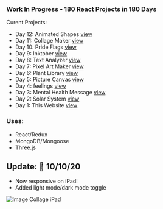### Work In Progress - 180 React Projects in 180 Days 
Curent Projects: 
- Day 12: Animated Shapes [view](http://kathleenwang180projects.surge.sh/day/12)
- Day 11: Collage Maker [view](http://kathleenwang180projects.surge.sh/day/11)
- Day 10: Pride Flags [view](http://kathleenwang180projects.surge.sh/day/10)
- Day 9: Inktober [view](http://kathleenwang180projects.surge.sh/day/9)
- Day 8: Text Analyzer [view](http://kathleenwang180projects.surge.sh/day/8)
- Day 7: Pixel Art Maker [view](http://kathleenwang180projects.surge.sh/day/7)
- Day 6: Plant Library [view](http://kathleenwang180projects.surge.sh/day/6)
- Day 5: Picture Canvas [view](http://kathleenwang180projects.surge.sh/day/5)
- Day 4: feelings [view](http://kathleenwang180projects.surge.sh/day/4)
- Day 3: Mental Health Message [view](http://kathleenwang180projects.surge.sh/day/3)
- Day 2: Solar System [view](http://kathleenwang180projects.surge.sh/day/2)
- Day 1: This Website [view](kathleenwang180projects.surge.sh/)
### Uses: 
- React/Redux 
- MongoDB/Mongoose 
- Three.js 
## Update: 🎉 10/10/20
* Now responsive on iPad!
* Added light mode/dark mode toggle

![Image Collage iPad](https://media.discordapp.net/attachments/701277128951595030/765401705256058910/image.png?width=338&height=400)
 

 
